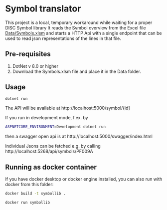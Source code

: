 # Symbol translator 

This project is a local, temporary workaround while waiting for a proper DISC Symbol library
It reads the Symbol overview from the Excel file [Data/Symbols.xlsm](Data/Symbols.xlsm) and starts a HTTP Api with 
a single endpoint that can be used to read json representations of the lines in that file.

## Pre-requisites
1. DotNet v 8.0 or higher
2. Download the Symbols.xlsm file and place it in the Data folder.
## Usage
```bash
dotnet run
```

The API will be available at http://localhost:5000/symbol/{id]
 
If you run in development mode, f.ex. by 
```bash
ASPNETCORE_ENVIRONMENT=Development dotnet run
```
then a swagger open api is at  http://localhost:5000/swagger/index.html

Individual Jsons can be fetched e.g. by calling http://localhost:5268/api/symbols/PF009A

## Running as docker container
If you have docker desktop or docker engine installed, you can also run with docker from this folder: 
```bash
docker build -t symbollib .
```
```bash
docker run symbollib 
```


